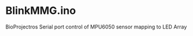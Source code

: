 BlinkMMG.ino
============

BioProjectros Serial port control of MPU6050 sensor mapping to LED Array
